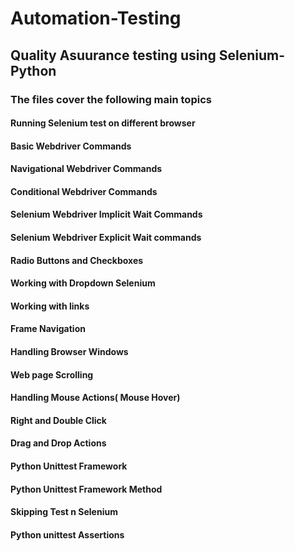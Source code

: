 # Automation-Testing
## Quality Asuurance testing using Selenium-Python
### The files cover the following main topics
#### Running Selenium test on different browser
#### Basic Webdriver Commands
#### Navigational Webdriver Commands
#### Conditional Webdriver Commands
#### Selenium Webdriver Implicit Wait Commands
#### Selenium Webdriver Explicit Wait commands
#### Radio Buttons and Checkboxes
#### Working with Dropdown Selenium
#### Working with links
#### Frame Navigation
#### Handling Browser Windows
#### Web page Scrolling
#### Handling Mouse Actions( Mouse Hover)
#### Right and Double Click
#### Drag and Drop Actions
#### Python Unittest Framework
#### Python Unittest Framework Method
#### Skipping Test n Selenium
#### Python unittest Assertions
